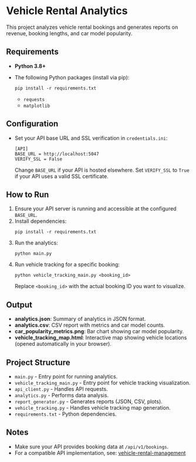 # Vehicle Rental Analytics

This project analyzes vehicle rental bookings and generates reports on revenue, booking lengths, and car model popularity.

## Requirements

- **Python 3.8+**
- The following Python packages (install via pip):

  ```
  pip install -r requirements.txt
  ```

  - `requests`
  - `matplotlib`

## Configuration

- Set your API base URL and SSL verification in `credentials.ini`:
  ```
  [API]
  BASE_URL = http://localhost:5047
  VERIFY_SSL = False
  ```
  Change `BASE_URL` if your API is hosted elsewhere.
  Set `VERIFY_SSL` to `True` if your API uses a valid SSL certificate.

## How to Run

1. Ensure your API server is running and accessible at the configured `BASE_URL`.
2. Install dependencies:
   ```
   pip install -r requirements.txt
   ```
3. Run the analytics:
   ```
   python main.py
   ```
4. Run vehicle tracking for a specific booking:
   ```
   python vehicle_tracking_main.py <booking_id>
   ```
   Replace `<booking_id>` with the actual booking ID you want to visualize.

## Output

- **analytics.json**: Summary of analytics in JSON format.
- **analytics.csv**: CSV report with metrics and car model counts.
- **car_popularity_metrics.png**: Bar chart showing car model popularity.
- **vehicle_tracking_map.html**: Interactive map showing vehicle locations (opened automatically in your browser).

## Project Structure

- `main.py` - Entry point for running analytics.
- `vehicle_tracking_main.py` - Entry point for vehicle tracking visualization.
- `api_client.py` - Handles API requests.
- `analytics.py` - Performs data analysis.
- `report_generator.py` - Generates reports (JSON, CSV, plots).
- `vehicle_tracking.py` - Handles vehicle tracking map generation.
- `requirements.txt` - Python dependencies.

## Notes

- Make sure your API provides booking data at `/api/v1/bookings`.
- For a compatible API implementation, see: [vehicle-rental-management](https://github.com/ArjunSingh99/vehicle-rental-management)
